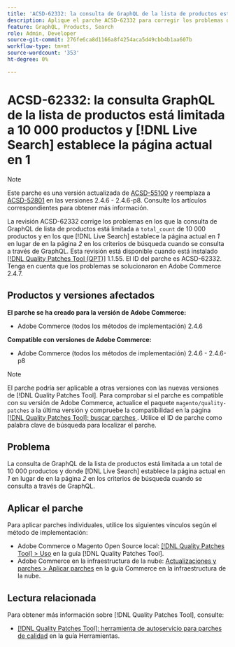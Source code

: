 ```yaml
---
title: 'ACSD-62332: la consulta de GraphQL de la lista de productos está limitada a 10 000 productos y  [!DNL Live Search] establece la página actual en 1'
description: Aplique el parche ACSD-62332 para corregir los problemas de Adobe Commerce en los que la consulta de GraphQL de lista de productos está limitada a un total de 10 000 productos y en los que  [!DNL Live Search] establece la página actual en *1* en lugar de en la página *2* en los criterios de búsqueda cuando se consulta mediante GraphQL.
feature: GraphQL, Products, Search
role: Admin, Developer
source-git-commit: 276fe6ca8d1166a8f4254aca5d49cbb4b1aa607b
workflow-type: tm+mt
source-wordcount: '353'
ht-degree: 0%

---
```


# ACSD-62332: la consulta GraphQL de la lista de productos está limitada a 10 000 productos y [!DNL Live Search] establece la página actual en 1

>[!NOTE]
>
>Este parche es una versión actualizada de [ACSD-55100](/help/tools/quality-patches-tool/patches-available-in-qpt/v1-1-46/acsd-55100-graphql-does-not-return-products-beyond-10k-in-the-search-results.md) y reemplaza a [ACSD-52801](/help/tools/quality-patches-tool/patches-available-in-qpt/v1-1-40/acsd-52801-graphql-product-filter-query-not-showing-partial-match-results.md) en las versiones 2.4.6 - 2.4.6-p8. Consulte los artículos correspondientes para obtener más información.

La revisión ACSD-62332 corrige los problemas en los que la consulta de GraphQL de lista de productos está limitada a `total_count` de 10 000 productos y en los que [!DNL Live Search] establece la página actual en *1* en lugar de en la página *2* en los criterios de búsqueda cuando se consulta a través de GraphQL. Esta revisión está disponible cuando está instalado [[!DNL Quality Patches Tool (QPT)]](/help/tools/quality-patches-tool/quality-patches-tool-to-self-serve-quality-patches.md) 1.1.55. El ID del parche es ACSD-62332. Tenga en cuenta que los problemas se solucionaron en Adobe Commerce 2.4.7.

## Productos y versiones afectados

**El parche se ha creado para la versión de Adobe Commerce:**

* Adobe Commerce (todos los métodos de implementación) 2.4.6

**Compatible con versiones de Adobe Commerce:**

* Adobe Commerce (todos los métodos de implementación) 2.4.6 - 2.4.6-p8

>[!NOTE]
>
>El parche podría ser aplicable a otras versiones con las nuevas versiones de [!DNL Quality Patches Tool]. Para comprobar si el parche es compatible con su versión de Adobe Commerce, actualice el paquete `magento/quality-patches` a la última versión y compruebe la compatibilidad en la página [[!DNL Quality Patches Tool]: buscar parches ](https://experienceleague.adobe.com/tools/commerce-quality-patches/index.html). Utilice el ID de parche como palabra clave de búsqueda para localizar el parche.

## Problema

La consulta de GraphQL de la lista de productos está limitada a un total de 10 000 productos y donde [!DNL Live Search] establece la página actual en *1* en lugar de en la página *2* en los criterios de búsqueda cuando se consulta a través de GraphQL.

## Aplicar el parche

Para aplicar parches individuales, utilice los siguientes vínculos según el método de implementación:

* Adobe Commerce o Magento Open Source local: [[!DNL Quality Patches Tool] > Uso](/help/tools/quality-patches-tool/usage.md) en la guía [!DNL Quality Patches Tool].
* Adobe Commerce en la infraestructura de la nube: [Actualizaciones y parches > Aplicar parches](https://experienceleague.adobe.com/docs/commerce-cloud-service/user-guide/develop/upgrade/apply-patches.html) en la guía Commerce en la infraestructura de la nube.


## Lectura relacionada

Para obtener más información sobre [!DNL Quality Patches Tool], consulte:

* [[!DNL Quality Patches Tool]: herramienta de autoservicio para parches de calidad](/help/tools/quality-patches-tool/quality-patches-tool-to-self-serve-quality-patches.md) en la guía Herramientas.
